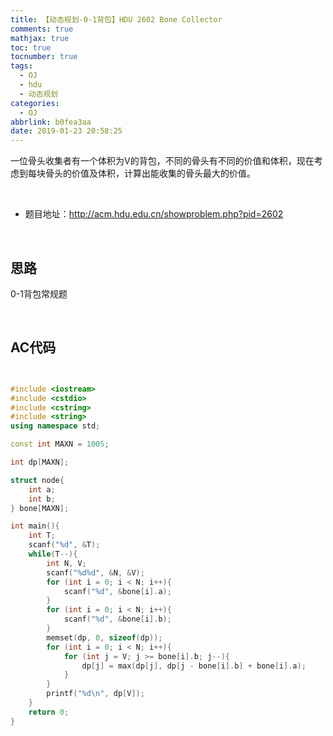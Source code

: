 ```yaml
---
title: 【动态规划-0-1背包】HDU 2602 Bone Collector
comments: true
mathjax: true
toc: true
tocnumber: true
tags:
  - OJ
  - hdu
  - 动态规划
categories: 
  - OJ
abbrlink: b0fea3aa
date: 2019-01-23 20:58:25
---
```


一位骨头收集者有一个体积为V的背包，不同的骨头有不同的价值和体积，现在考虑到每块骨头的价值及体积，计算出能收集的骨头最大的价值。

<!-- more -->

​         

- 题目地址：http://acm.hdu.edu.cn/showproblem.php?pid=2602

​         

## 思路

0-1背包常规题



​       



## AC代码

```c++


#include <iostream>
#include <cstdio>
#include <cstring>
#include <string>
using namespace std;

const int MAXN = 1005;

int dp[MAXN];

struct node{
    int a;
    int b;
} bone[MAXN];

int main(){
    int T;
    scanf("%d", &T);
    while(T--){
        int N, V;
        scanf("%d%d", &N, &V);
        for (int i = 0; i < N; i++){
            scanf("%d", &bone[i].a);
        }
        for (int i = 0; i < N; i++){
            scanf("%d", &bone[i].b);
        }
        memset(dp, 0, sizeof(dp));
        for (int i = 0; i < N; i++){
            for (int j = V; j >= bone[i].b; j--){
                dp[j] = max(dp[j], dp[j - bone[i].b] + bone[i].a);
            }
        }
        printf("%d\n", dp[V]);
    }
    return 0;
}
```

